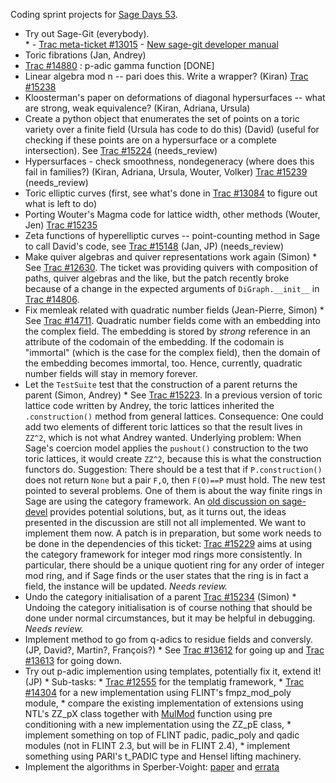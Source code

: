
Coding sprint projects for <a href="/days53">Sage Days 53</a>. 

* Try out Sage-Git (everybody).  
         * - <a class="http" href="http://trac.sagemath.org/ticket/13015">Trac meta-ticket #13015</a> - <a class="http" href="http://sagemath.github.io/git-developer-guide/manual_git.html">New sage-git developer manual</a> 
* Toric fibrations (Jan, Andrey) 
* <a class="http" href="http://trac.sagemath.org/ticket/14880">Trac #14880</a> : p-adic gamma function [DONE] 
* Linear algebra mod n -- pari does this. Write a wrapper? (Kiran) <a class="http" href="http://trac.sagemath.org/ticket/15238">Trac #15238</a> 
* Kloosterman's paper on deformations of diagonal hypersurfaces -- what are strong, weak equivalence? (Kiran, Adriana, Ursula) 
* Create a python object that enumerates the set of points on a toric variety over a finite field (Ursula has code to do this) (David) (useful for checking if these points are on a hypersurface or a complete intersection). See <a class="http" href="http://trac.sagemath.org/15224">Trac #15224</a> (needs_review) 
* Hypersurfaces - check smoothness, nondegeneracy (where does this fail in families?) (Kiran, Adriana, Ursula, Wouter, Volker) <a class="http" href="http://trac.sagemath.org/ticket/15239">Trac #15239</a> (needs_review) 
* Toric elliptic curves (first, see what's done in <a class="http" href="http://trac.sagemath.org/13084">Trac #13084</a> to figure out what is left to do) 
* Porting Wouter's Magma code for lattice width, other methods (Wouter, Jen) <a class="http" href="http://trac.sagemath.org/ticket/15235">Trac #15235</a> 
* Zeta functions of hyperelliptic curves -- point-counting method in Sage to call David's code, see <a class="http" href="http://trac.sagemath.org/ticket/15148">Trac #15148</a> (Jan, JP) (needs_review) 
* Make quiver algebras and quiver representations work again (Simon) 
      * See <a class="http" href="http://trac.sagemath.org/ticket/12630">Trac #12630</a>. The ticket was providing quivers with composition of paths, quiver algebras and the like, but the patch recently broke because of a change in the expected arguments of `DiGraph.__init__` in <a class="http" href="http://trac.sagemath.org/ticket/14806">Trac #14806</a>. 
* Fix memleak related with quadratic number fields (Jean-Pierre, Simon) 
      * See <a class="http" href="http://trac.sagemath.org/ticket/14711">Trac #14711</a>. Quadratic number fields come with an embedding into the complex field. The embedding is stored by _strong_ reference in an attribute of the codomain of the embedding. If the codomain is "immortal" (which is the case for the complex field), then the domain of the embedding becomes immortal, too. Hence, currently, quadratic number fields will stay in memory forever. 
* Let the `TestSuite` test that the construction of a parent returns the parent (Simon, Andrey) 
      * See <a class="http" href="http://trac.sagemath.org/ticket/15223">Trac #15223</a>. In a previous version of toric lattice code written by Andrey, the toric lattices inherited the `.construction()` method from general lattices. Consequence: One could add two elements of different toric lattices so that the result lives in `ZZ^2`, which is not what Andrey wanted. Underlying problem: When Sage's coercion model applies the `pushout()` construction to the two toric lattices, it would create `ZZ^2`, because this is what the construction functors do. Suggestion: There should be a test that if `P.construction()` does not return `None` but a pair `F,O`, then `F(O)==P` must hold. The new test pointed to several problems. One of them is about the way finite rings in Sage are using the category framework. An <a class="https" href="https://groups.google.com/forum/#!topic/sage-devel/IeIeHsnNIf4">old discussion on sage-devel</a> provides potential solutions, but, as it turns out, the ideas presented in the discussion are still not all implemented. We want to implement them now. A patch is in preparation, but some work needs to be done in the dependencies of this ticket: <a class="http" href="http://trac.sagemath.org/ticket/15229">Trac #15229</a> aims at using the category framework for integer mod rings more consistently. In particular, there should be a unique quotient ring for any order of integer mod ring, and if Sage finds or the user states that the ring is in fact a field, the instance will be updated. _Needs review._ 
* Undo the category initialisation of a parent <a class="http" href="http://trac.sagemath.org/ticket/15234">Trac #15234</a> (Simon) 
      * Undoing the category initialisation is of course nothing that should be done under normal circumstances, but it may be helpful in debugging. _Needs review._ 
* Implement method to go from q-adics to residue fields and conversly. (JP, David?, Martin?, François?) 
      * See <a class="http" href="http://trac.sagemath.org/ticket/13612">Trac #13612</a> for going up and <a class="http" href="http://trac.sagemath.org/ticket/13613">Trac #13613</a> for going down. 
* Try out p-adic implemention using templates, potentially fix it, extend it! (JP) 
      * Sub-tasks: 
      * <a class="http" href="http://trac.sagemath.org/ticket/12555">Trac #12555</a> for the templatig framework, 
      * <a class="http" href="http://trac.sagemath.org/ticket/14304">Trac #14304</a> for a new implementation using FLINT's fmpz_mod_poly module, 
      * compare the existing implementation of extensions using NTL's ZZ_pX class together with <a href="/MulMod">MulMod</a> function using pre conditioning with a new implementation using the ZZ_pE class, 
      * implement something on top of FLINT padic, padic_poly and qadic modules (not in FLINT 2.3, but will be in FLINT 2.4), 
      * implement something using PARI's t_PADIC type and Hensel lifting machinery. 
* Implement the algorithms in Sperber-Voight: <a class="http" href="http://www.math.dartmouth.edu/~jvoight/articles/sparse-dwork-031913.pdf">paper</a> and <a class="http" href="http://www.math.dartmouth.edu/~jvoight/articles/sparse-dwork-errata.pdf">errata</a> 